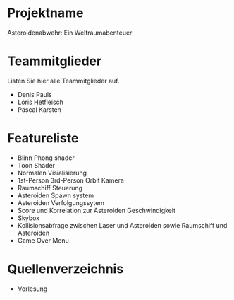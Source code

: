 # Projektname
Asteroidenabwehr: Ein Weltraumabenteuer

# Teammitglieder
Listen Sie hier alle Teammitglieder auf.
- Denis Pauls
- Loris Hetfleisch
- Pascal Karsten

# Featureliste
- Blinn Phong shader
- Toon Shader
- Normalen Visialisierung
- 1st-Person 3rd-Person Orbit Kamera
- Raumschiff Steuerung
- Asteroiden Spawn system
- Asteroiden Verfolgungssytem
- Score und Korrelation zur Asteroiden Geschwindigkeit
- Skybox
- Kollisionsabfrage zwischen Laser und Asteroiden sowie Raumschiff und Asteroiden
- Game Over Menu

# Quellenverzeichnis
- Vorlesung

